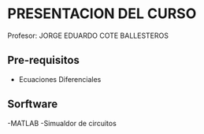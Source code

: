 # PRESENTACION DEL CURSO
Profesor: JORGE EDUARDO COTE BALLESTEROS
## Pre-requisitos 
- Ecuaciones Diferenciales
## Sorftware 
-MATLAB
-Simualdor de circuitos
